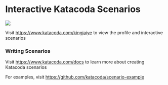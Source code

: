 # Interactive Katacoda Scenarios

[![](http://shields.katacoda.com/katacoda/kingjaiye/count.svg)](https://www.katacoda.com/kingjaiye "Get your profile on Katacoda.com")

Visit https://www.katacoda.com/kingjaiye to view the profile and interactive scenarios

### Writing Scenarios
Visit https://www.katacoda.com/docs to learn more about creating Katacoda scenarios

For examples, visit https://github.com/katacoda/scenario-example
